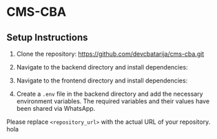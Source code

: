 # CMS-CBA

## Setup Instructions

1. Clone the repository: https://github.com/devcbatarija/cms-cba.git

2. Navigate to the backend directory and install dependencies:

3. Navigate to the frontend directory and install dependencies:

4. Create a `.env` file in the backend directory and add the necessary environment variables. The required variables and their values have been shared via WhatsApp.

Please replace `<repository_url>` with the actual URL of your repository.
hola